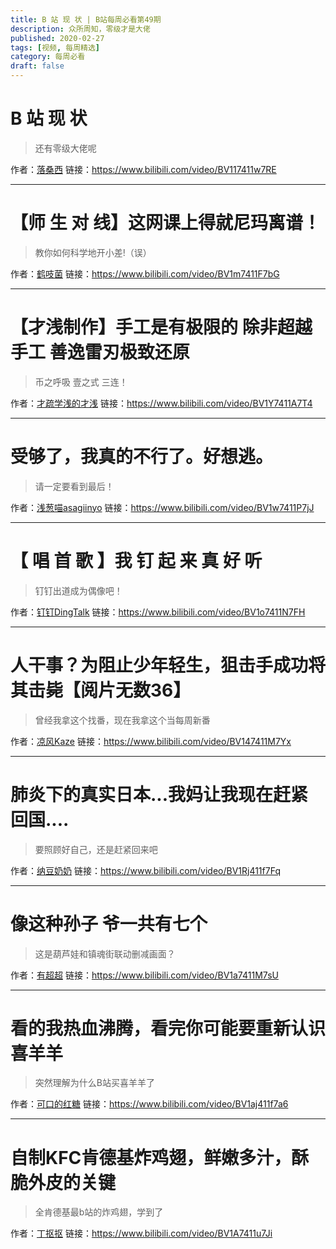 ```yaml
---
title: B 站 现 状 | B站每周必看第49期
description: 众所周知，零级才是大佬
published: 2020-02-27
tags: [视频, 每周精选]
category: 每周必看
draft: false
---
```


# B 站 现 状
> 还有零级大佬呢

作者：[落桑西](https://space.bilibili.com/10289240)
链接：https://www.bilibili.com/video/BV117411w7RE

---

# 【师 生 对 线】这网课上得就尼玛离谱！
> 教你如何科学地开小差!（误）

作者：[鹤吱菌](https://space.bilibili.com/3353026)
链接：https://www.bilibili.com/video/BV1m7411F7bG

---

# 【才浅制作】手工是有极限的 除非超越手工 善逸雷刃极致还原
> 币之呼吸 壹之式 三连！

作者：[才疏学浅的才浅](https://space.bilibili.com/2200736)
链接：https://www.bilibili.com/video/BV1Y7411A7T4

---

# 受够了，我真的不行了。好想逃。
> 请一定要看到最后！

作者：[浅葱喵asagiinyo](https://space.bilibili.com/312679910)
链接：https://www.bilibili.com/video/BV1w7411P7jJ

---

# 【 唱 首 歌 】我 钉 起 来 真 好 听
> 钉钉出道成为偶像吧！

作者：[钉钉DingTalk](https://space.bilibili.com/481393564)
链接：https://www.bilibili.com/video/BV1o7411N7FH

---

# 人干事？为阻止少年轻生，狙击手成功将其击毙【阅片无数36】
> 曾经我拿这个找番，现在我拿这个当每周新番

作者：[凉风Kaze](https://space.bilibili.com/14110780)
链接：https://www.bilibili.com/video/BV147411M7Yx

---

# 肺炎下的真实日本...我妈让我现在赶紧回国....
> 要照顾好自己，还是赶紧回来吧

作者：[纳豆奶奶](https://space.bilibili.com/6574487)
链接：https://www.bilibili.com/video/BV1Rj411f7Fq

---

# 像这种孙子 爷一共有七个
> 这是葫芦娃和镇魂街联动删减画面？

作者：[有超超](https://space.bilibili.com/10380815)
链接：https://www.bilibili.com/video/BV1a7411M7sU

---

# 看的我热血沸腾，看完你可能要重新认识喜羊羊
> 突然理解为什么B站买喜羊羊了

作者：[可口的红糖](https://space.bilibili.com/384576131)
链接：https://www.bilibili.com/video/BV1aj411f7a6

---

# 自制KFC肯德基炸鸡翅，鲜嫩多汁，酥脆外皮的关键
> 全肯德基最b站的炸鸡翅，学到了

作者：[丁抠抠](https://space.bilibili.com/99795254)
链接：https://www.bilibili.com/video/BV1A7411u7Ji

